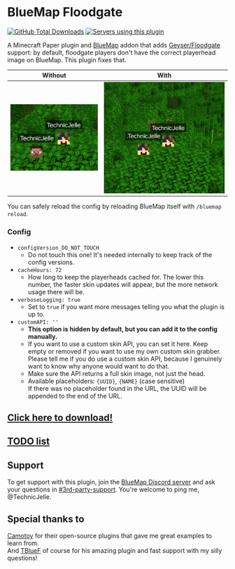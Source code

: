 # BlueMap Floodgate
[![GitHub Total Downloads](https://img.shields.io/github/downloads/TechnicJelle/BlueMapFloodgate/total?label=Downloads&color=success "Click here to download the plugin")](https://github.com/TechnicJelle/BlueMapFloodgate/releases/latest)
[![Servers using this plugin](https://img.shields.io/bstats/servers/16426?label=Servers)](https://bstats.org/plugin/bukkit/BlueMap%20Floodgate/16426)

A Minecraft Paper plugin and [BlueMap](https://github.com/BlueMap-Minecraft/BlueMap) addon that adds [Geyser/Floodgate](https://github.com/GeyserMC/Floodgate) support:
by default, floodgate players don't have the correct playerhead image on BlueMap. This plugin fixes that.

| Without                                                  | With                                               |
|----------------------------------------------------------|----------------------------------------------------|
| ![without the plugin](.github/readme_assets/without.png) | ![with the plugin](.github/readme_assets/with.png) | 

You can safely reload the config by reloading BlueMap itself with `/bluemap reload`.

### Config
- `configVersion_DO_NOT_TOUCH`
  - Do not touch this one! It's needed internally to keep track of the config versions.
- `cacheHours: 72`
  - How long to keep the playerheads cached for. The lower this number, the faster skin updates will appear, but the more network usage there will be.
- `verboseLogging: true`
  - Set to `true` if you want more messages telling you what the plugin is up to.
- `customAPI: ''`
  - **This option is hidden by default, but you can add it to the config manually.**
  - If you want to use a custom skin API, you can set it here. Keep empty or removed if you want to use my own custom skin grabber.\
    Please tell me if you do use a custom skin API, because I genuinely want to know why anyone would want to do that.
  - Make sure the API returns a full skin image, not just the head.
  - Available placeholders: `{UUID}`, `{NAME}` (case sensitive)\
    If there was no placeholder found in the URL, the UUID will be appended to the end of the URL.

## [Click here to download!](../../releases/latest)

## [TODO list](../../projects/1?fullscreen=true)

## Support
To get support with this plugin, join the [BlueMap Discord server](https://bluecolo.red/map-discord) and ask your questions in [#3rd-party-support](https://discord.com/channels/665868367416131594/863844716047106068). You're welcome to ping me, @TechnicJelle.

## Special thanks to
[Camotoy](https://github.com/Camotoy/GeyserSkinManager) for their open-source plugins that gave me great examples to learn from.\
And [TBlueF](https://github.com/TBlueF) of course for his amazing plugin and fast support with my silly questions!
